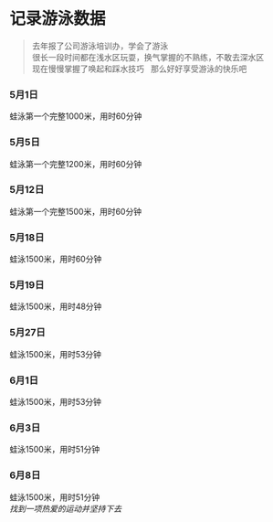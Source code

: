 # 记录游泳数据

> 去年报了公司游泳培训办，学会了游泳  
很长一段时间都在浅水区玩耍，换气掌握的不熟练，不敢去深水区  
现在慢慢掌握了唤起和踩水技巧  
那么好好享受游泳的快乐吧
### 5月1日  
蛙泳第一个完整1000米，用时60分钟  
### 5月5日  
蛙泳第一个完整1200米，用时60分钟  
### 5月12日  
蛙泳第一个完整1500米，用时60分钟
### 5月18日  
蛙泳1500米，用时60分钟  
### 5月19日  
蛙泳1500米，用时48分钟  
### 5月27日  
蛙泳1500米，用时53分钟   
### 6月1日  
蛙泳1500米，用时53分钟  
### 6月3日  
蛙泳1500米，用时51分钟  
### 6月8日  
蛙泳1500米，用时51分钟  
*找到一项热爱的运动并坚持下去*
